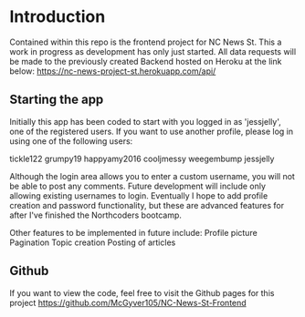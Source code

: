 # Introduction

Contained within this repo is the frontend project for NC News St. This a work in progress as development has only just started.
All data requests will be made to the previously created Backend hosted on Heroku at the link below:
https://nc-news-project-st.herokuapp.com/api/

## Starting the app

Initially this app has been coded to start with you logged in as 'jessjelly', one of the registered users.
If you want to use another profile, please log in using one of the following users:

tickle122
grumpy19
happyamy2016
cooljmessy
weegembump
jessjelly

Although the login area allows you to enter a custom username, you will not be able to post any comments. Future development will include only allowing existing usernames to login. Eventually I hope to add profile creation and password functionality, but these are advanced features for after I've finished the Northcoders bootcamp.

Other features to be implemented in future include:
Profile picture
Pagination
Topic creation
Posting of articles

## Github

If you want to view the code, feel free to visit the Github pages for this project
https://github.com/McGyver105/NC-News-St-Frontend
